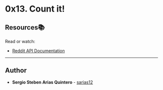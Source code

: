 # 0x13. Count it!

## Resources:books:
Read or watch:
* [Reddit API Documentation](https://intranet.hbtn.io/rltoken/PV_GanilbTliu3BSqFKPKA)

---


## Author
* **Sergio Steben Arias Quintero** - [sarias12](https://github.com/sarias12)
